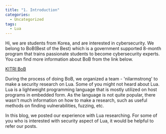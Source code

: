 ```yaml
---
title: "1. Introduction"
categories:
  - Uncategorized
tags:
  - Lua
---
```

Hi, we are students from Korea, and are interested in cybersecurity. We belong to BoB(Best of the Best) which is a government supported 8-month program  that trains passionate students to become cybersecurity experts. You can find more information about BoB from the link below.

<a href="https://www.kitribob.kr/">KITRI BoB</a>

During the process of doing BoB, we organized a team - 'nilarmstrong' to make a security research on Lua. Some of you might not heard about Lua. Lua is a lightweight programming language that is mostly utilized on host programs in embedded form. As the language is not quite popular, there wasn't much information on how to make a research, such as useful methods on finding vulnerabilities, fuzzing, etc.

In this blog, we posted our experience with Lua researching. For some of you who is interested with security aspect of Lua, it would be helpful to refer our posts.